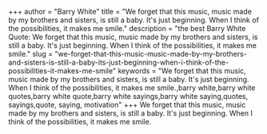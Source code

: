 +++
author = "Barry White"
title = "We forget that this music, music made by my brothers and sisters, is still a baby. It's just beginning. When I think of the possibilities, it makes me smile."
description = "the best Barry White Quote: We forget that this music, music made by my brothers and sisters, is still a baby. It's just beginning. When I think of the possibilities, it makes me smile."
slug = "we-forget-that-this-music-music-made-by-my-brothers-and-sisters-is-still-a-baby-its-just-beginning-when-i-think-of-the-possibilities-it-makes-me-smile"
keywords = "We forget that this music, music made by my brothers and sisters, is still a baby. It's just beginning. When I think of the possibilities, it makes me smile.,barry white,barry white quotes,barry white quote,barry white sayings,barry white saying,quotes, sayings,quote, saying, motivation"
+++
We forget that this music, music made by my brothers and sisters, is still a baby. It's just beginning. When I think of the possibilities, it makes me smile.
